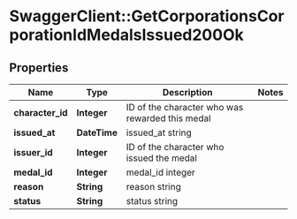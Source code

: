 # SwaggerClient::GetCorporationsCorporationIdMedalsIssued200Ok

## Properties
Name | Type | Description | Notes
------------ | ------------- | ------------- | -------------
**character_id** | **Integer** | ID of the character who was rewarded this medal | 
**issued_at** | **DateTime** | issued_at string | 
**issuer_id** | **Integer** | ID of the character who issued the medal | 
**medal_id** | **Integer** | medal_id integer | 
**reason** | **String** | reason string | 
**status** | **String** | status string | 


